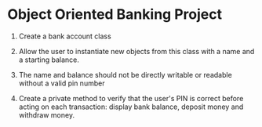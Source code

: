 # Object Oriented Banking Project

1. Create a bank account class

2. Allow the user to instantiate new objects from this class with a name and a starting balance.

3. The name and balance should not be directly writable or readable without a valid pin number

4. Create a private method to verify that the user's PIN is correct before acting on each transaction: display bank balance, deposit money and withdraw money.
